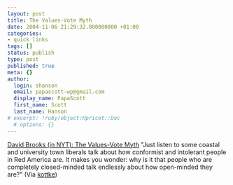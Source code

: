```yaml
---
layout: post
title: The Values-Vote Myth
date: 2004-11-06 21:29:32.000000000 +01:00
categories:
- quick links
tags: []
status: publish
type: post
published: true
meta: {}
author:
  login: shanson
  email: papascott-wp@gmail.com
  display_name: PapaScott
  first_name: Scott
  last_name: Hanson
# excerpt: !ruby/object:Hpricot::Doc
  # options: {}
---
```

<p><a href="http://www.nytimes.com/2004/11/06/opinion/06brooks.html?ex=1257483600&en=b4613533d9a1bdde&ei=5090&partner=rssuserland">David Brooks (in NYT): The Values-Vote Myth</a> "Just listen to some coastal and university town liberals talk about how conformist and intolerant people in Red America are. It makes you wonder: why is it that people who are completely closed-minded talk endlessly about how open-minded they are?" (Via <a href="http://www.kottke.org/remainder/04/11/6873.html">kottke</a>)</p>
